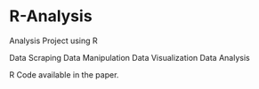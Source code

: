 # R-Analysis
Analysis Project using R

Data Scraping
Data Manipulation
Data Visualization
Data Analysis

R Code available in the paper. 
